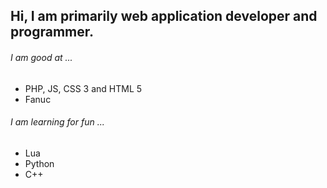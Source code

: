 ## Hi, I am primarily web application developer and programmer.
###### I am good at ...
- PHP, JS, CSS 3 and HTML 5
- Fanuc

###### I am learning for fun ...
- Lua
- Python
- C++
